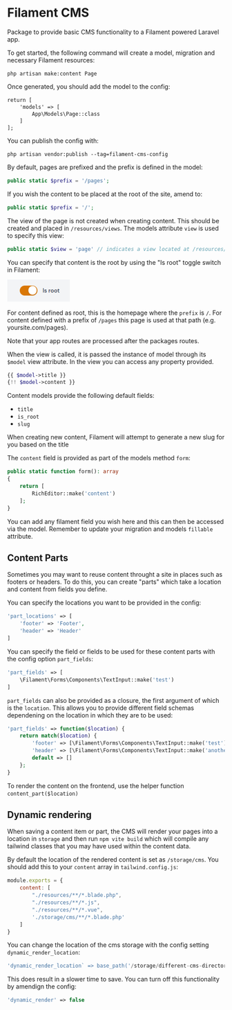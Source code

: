 # Filament CMS

Package to provide basic CMS functionality to a Filament powered Laravel app.

To get started, the following command will create a model, migration and necessary Filament resources:
```
php artisan make:content Page
```
Once generated, you should add the model to the config:
```
return [
    'models' => [
        App\Models\Page::class
    ]
];
```
You can publish the config with:
```
php artisan vendor:publish --tag=filament-cms-config
```
By default, pages are prefixed and the prefix is defined in the model:
```php
public static $prefix = '/pages';
```
If you wish the content to be placed at the root of the site, amend to:
```php
public static $prefix = '/';
```
The view of the page is not created when creating content. This should be created and placed in `/resources/views`. The models attribute `view` is used to specify this view:
```php
public static $view = 'page' // indicates a view located at /resources/views/page.blade.php
```
You can specify that content is the root by using the "Is root" toggle switch in Filament:

![is_root.png](docs%2Fimages%2Fis_root.png)

For content defined as root, this is the homepage where the `prefix` is `/`. For content defined with a prefix of `/pages` this page is
used at that path (e.g. yoursite.com/pages).

Note that your app routes are processed after the packages routes.

When the view is called, it is passed the instance of model through its `$model` view attribute. In the view you can access any property provided.
```php
{{ $model->title }}
{!! $model->content }}
```
Content models provide the following default fields:

- `title`
- `is_root`
- `slug`

When creating new content, Filament will attempt to generate a new slug for you based on the title

The `content` field is provided as part of the models method `form`:

```php
public static function form(): array
{
    return [
        RichEditor::make('content')
    ];
}
```
You can add any filament field you wish here and this can then be accessed via the model. Remember to update
your migration and models `fillable` attribute.

## Content Parts
Sometimes you may want to reuse content throught a site in places such as footers or headers.
To do this, you can create "parts" which take a location and content from fields you define.

You can specify the locations you want to be provided in the config:

```php
'part_locations' => [
    'footer' => 'Footer',
    'header' => 'Header'
]
```
You can specify the field or fields to be used for these content parts with the config option `part_fields`:

```php
'part_fields' => [
    \Filament\Forms\Components\TextInput::make('test')
]
```
`part_fields` can also be provided as a closure, the first argument of which is the `location`. This allows you to provide
different field schemas dependening on the location in which they are to be used:

```php
'part_fields' => function($location) {
    return match($location) {
        'footer' => [\Filament\Forms\Components\TextInput::make('test')],
        'header' => [\Filament\Forms\Components\TextInput::make('another_test')],
        default => []
    };
}
```
To render the content on the frontend, use the helper function `content_part($location)`

## Dynamic rendering
When saving a content item or part, the CMS will render your pages into a location in `storage` and then run
`npm vite build` which will compile any tailwind classes that you may have used within the content data.

By default the location of the rendered content is set as `/storage/cms`. You should add this to your `content` array in `tailwind.config.js`:

```js
module.exports = {
    content: [
        "./resources/**/*.blade.php",
        "./resources/**/*.js",
        "./resources/**/*.vue",
        './storage/cms/**/*.blade.php'   
    ]
}
```

You can change the location of the cms storage with the config setting `dynamic_render_location`:

```php
'dynamic_render_location` => base_path('/storage/different-cms-directory')
```

This does result in a slower time to save. You can turn off this functionality by amendign the config:

```php
'dynamic_render' => false
```